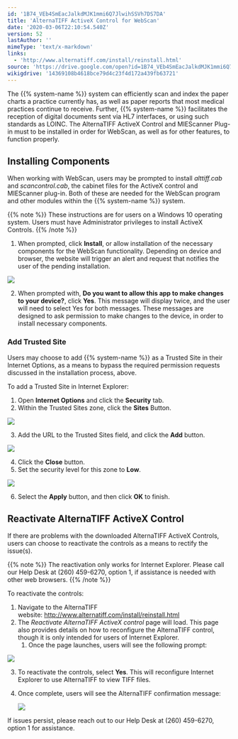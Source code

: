 ```yaml
---
id: '1B74_VEb4SmEacJalkdMJK1mmi6Q7JlwihSSVh7DS7DA'
title: 'AlternaTIFF ActiveX Control for WebScan'
date: '2020-03-06T22:10:54.540Z'
version: 52
lastAuthor: ''
mimeType: 'text/x-markdown'
links:
  - 'http://www.alternatiff.com/install/reinstall.html'
source: 'https://drive.google.com/open?id=1B74_VEb4SmEacJalkdMJK1mmi6Q7JlwihSSVh7DS7DA'
wikigdrive: '14369108b4618bce79d4c23f4d172a439fb63721'
---
```

The {{% system-name %}} system can efficiently scan and index the paper charts a practice currently has, as well as paper reports that most medical practices continue to receive. Further, {{% system-name %}} facilitates the reception of digital documents sent via HL7 interfaces, or using such standards as LOINC. The AlternaTIFF ActiveX Control and MIEScanner Plug-in must to be installed in order for WebScan, as well as for other features, to function properly.

## Installing Components

When working with WebScan, users may be prompted to install *alttiff.cab* and *scancontrol.cab*, the cabinet files for the ActiveX control and MIEScanner plug-in. Both of these are needed for the WebScan program and other modules within the {{% system-name %}} system.

{{% note %}}
These instructions are for users on a Windows 10 operating system. Users must have Administrator privileges to install ActiveX Controls.
{{% /note %}}

1. When prompted, click <strong>Install</strong>, or allow installation of the necessary components for the WebScan functionality. Depending on device and browser, the website will trigger an alert and request that notifies the user of the pending installation.

![](../alternatiff-activex-control-for-webscan.assets/209dc1507aa19fc9b9347d65783aa802.jpg)

2. When prompted with, <strong>Do you want to allow this app to make changes to your device?</strong>, click <strong>Yes</strong>. This message will display twice, and the user will need to select Yes for both messages. These messages are designed to ask permission to make changes to the device, in order to install necessary components.

### Add Trusted Site

Users may choose to add {{% system-name %}} as a Trusted Site in their Internet Options, as a means to bypass the required permission requests discussed in the installation process, above.

To add a Trusted Site in Internet Explorer:

1. Open <strong>Internet Options</strong> and click the <strong>Security</strong> tab.
2. Within the Trusted Sites zone, click the <strong>Sites</strong> Button.

![](../alternatiff-activex-control-for-webscan.assets/0bd3490308be54b07582856f3d5e8c6e.jpg)

3. Add the URL to the Trusted Sites field, and click the <strong>Add</strong> button.

![](../alternatiff-activex-control-for-webscan.assets/afe3b86a1b04107fbca4f2d42feb78d3.jpg)

4. Click the <strong>Close</strong> button.
5. Set the security level for this zone to <strong>Low</strong>.

![](../alternatiff-activex-control-for-webscan.assets/489a39656046e9ccf87e6c0caafb731f.jpg)

6. Select the <strong>Apply</strong> button, and then click <strong>OK</strong> to finish.

## Reactivate AlternaTIFF ActiveX Control

If there are problems with the downloaded AlternaTIFF ActiveX Controls, users can choose to reactivate the controls as a means to rectify the issue(s).

{{% note %}}
The reactivation only works for Internet Explorer. Please call our Help Desk at (260) 459-6270, option 1, if assistance is needed with other web browsers.
{{% /note %}}

To reactivate the controls:

1. Navigate to the AlternaTIFF website: http://www.alternatiff.com/install/reinstall.html
2. The <em>Reactivate AlternaTIFF ActiveX control</em> page will load. This page also provides details on how to reconfigure the AlternaTIFF control, though it is only intended for users of Internet Explorer.
    1. Once the page launches, users will see the following prompt:

![](../alternatiff-activex-control-for-webscan.assets/c93d1514034360cb9ccea1795e85e624.png)

3. To reactivate the controls, select <strong>Yes</strong>. This will reconfigure Internet Explorer to use AlternaTIFF to view TIFF files.
4. Once complete, users will see the AlternaTIFF confirmation message:

    ![](../alternatiff-activex-control-for-webscan.assets/3a04ccd75c101d8b225e2a97dfabf34a.png)

If issues persist, please reach out to our Help Desk at (260) 459-6270, option 1 for assistance.
